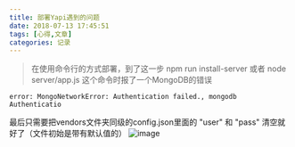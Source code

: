```yaml
---
title: 部署Yapi遇到的问题
date: 2018-07-13 17:45:51
tags: [心得,文章]
categories: 记录
---
```



> 在使用命令行的方式部署，到了这一步 npm run install-server 或者 node server/app.js 这个命令时报了一个MongoDB的错误
```
error: MongoNetworkError: Authentication failed., mongodb Authenticatio
```
最后只需要把vendors文件夹同级的config.json里面的 "user" 和 "pass" 清空就好了（文件初始是带有默认值的） 
![image](/assets/yapi-img.png)